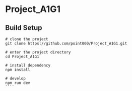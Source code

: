 # Project_A1G1
## Build Setup

`````
# clone the project
git clone https://github.com/point000/Project_A1G1.git

# enter the project directory
cd Project_A1G1

# install dependency
npm install

# develop
npm run dev
````
